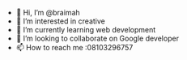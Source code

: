 - 👋 Hi, I’m @braimah
- 👀 I’m interested in creative 
- 🌱 I’m currently learning web development 
- 💞️ I’m looking to collaborate on Google developer
- 📫 How to reach me :08103296757 

<!---
braimah is a ✨ special ✨ repository because its `README.md` (this file) appears on your GitHub profile.
You can click the Preview link to take a look at your changes.
--->

